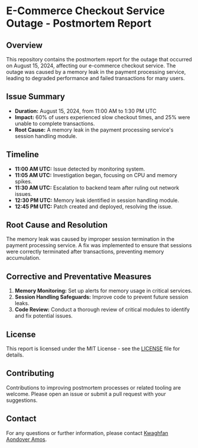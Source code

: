 # E-Commerce Checkout Service Outage - Postmortem Report

## Overview
This repository contains the postmortem report for the outage that occurred on August 15, 2024, affecting our e-commerce checkout service. The outage was caused by a memory leak in the payment processing service, leading to degraded performance and failed transactions for many users.

## Issue Summary
- **Duration:** August 15, 2024, from 11:00 AM to 1:30 PM UTC
- **Impact:** 60% of users experienced slow checkout times, and 25% were unable to complete transactions.
- **Root Cause:** A memory leak in the payment processing service's session handling module.

## Timeline
- **11:00 AM UTC:** Issue detected by monitoring system.
- **11:05 AM UTC:** Investigation began, focusing on CPU and memory spikes.
- **11:30 AM UTC:** Escalation to backend team after ruling out network issues.
- **12:30 PM UTC:** Memory leak identified in session handling module.
- **12:45 PM UTC:** Patch created and deployed, resolving the issue.

## Root Cause and Resolution
The memory leak was caused by improper session termination in the payment processing service. A fix was implemented to ensure that sessions were correctly terminated after transactions, preventing memory accumulation.

## Corrective and Preventative Measures
1. **Memory Monitoring:** Set up alerts for memory usage in critical services.
2. **Session Handling Safeguards:** Improve code to prevent future session leaks.
3. **Code Review:** Conduct a thorough review of critical modules to identify and fix potential issues.

## License
This report is licensed under the MIT License - see the [LICENSE](LICENSE) file for details.

## Contributing
Contributions to improving postmortem processes or related tooling are welcome. Please open an issue or submit a pull request with your suggestions.

## Contact
For any questions or further information, please contact [Kwaghfan Aondover Amos](mailto:kwaghfan@example.com).

